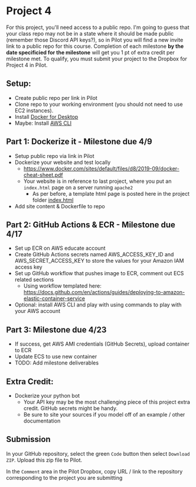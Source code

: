 # Project 4 

For this project, you'll need access to a public repo.  I'm going to guess that your class repo may not be in a state where it should be made public (remember those Discord API keys?), so in Pilot you will find a new invite link to a public repo for this course.  Completion of each milestone **by the date specificied for the milestone** will get you 1 pt of extra credit per milestone met.  To qualify, you must submit your project to the Dropbox for Project 4 in Pilot.

## Setup:
- Create public repo per link in Pilot
- Clone repo to your working environment (you should not need to use EC2 instances).
- Install [Docker for Desktop](https://www.docker.com/products/docker-desktop) 
- Maybe: Install [AWS CLI](https://aws.amazon.com/cli/)

## Part 1: Dockerize it - Milestone due 4/9
- Setup public repo via link in Pilot
- Dockerize your website and test locally
    - https://www.docker.com/sites/default/files/d8/2019-09/docker-cheat-sheet.pdf
    - Your website is in reference to last project, where you put an `index.html` page on a server running `apache2`
        - As per before, a template html page is posted here in the project folder [index.html](index.html) 
- Add site content & Dockerfile to repo

## Part 2: GitHub Actions & ECR - Milestone due 4/17
- Set up ECR on AWS educate account
- Create GitHub Actions secrets named AWS_ACCESS_KEY_ID and AWS_SECRET_ACCESS_KEY to store the values for your Amazon IAM access key
- Set up GitHub workflow that pushes image to ECR, comment out ECS related sections
    - Using workflow templated here: https://docs.github.com/en/actions/guides/deploying-to-amazon-elastic-container-service
- Optional: install AWS CLI and play with using commands to play with your AWS account

## Part 3: Milestone due 4/23
- If success, get AWS AMI credentials (GitHub Secrets), upload container to ECR
- Update ECS to use new container
- TODO: Add milestone deliverables

## Extra Credit:
- Dockerize your python bot
    - Your API key may be the most challenging piece of this project extra credit.  GitHub secrets might be handy.
    - Be sure to site your sources if you model off of an example / other documentation

## Submission

In your GitHub repository, select the green `Code` button then select `Download ZIP`. Upload this zip file to Pilot.

In the `Comment` area in the Pilot Dropbox, copy URL / link to the repository corresponding to the project you are submitting

